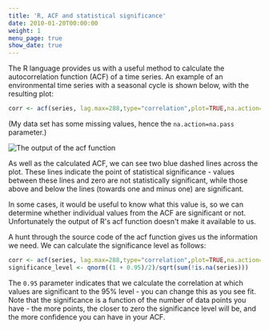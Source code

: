 ```yaml
---
title: 'R, ACF and statistical significance'
date: 2010-01-20T00:00:00
weight: 1
menu_page: true
show_date: true
---
```


The R language provides us with a useful method to calculate the autocorrelation
function (ACF) of a time series. An example of an environmental time series with
a seasonal cycle is shown below, with the resulting plot:

```R
corr <- acf(series, lag.max=288,type="correlation",plot=TRUE,na.action=na.pass)
```
(My data set has some missing values, hence the `na.action=na.pass` parameter.)


![The output of the acf function](/images/R-acf-sig.png)


As well as the calculated ACF, we can see two blue dashed lines across the plot.
These lines indicate the point of statistical significance - values between these
lines and zero are not statistically significant, while those above and below the
lines (towards one and minus one) are significant.

In some cases, it would be useful to know what this value is, so we can determine
whether individual values from the ACF are significant or not. Unfortunately
the output of R's acf function doesn't make it available to us.

A hunt through the source code of the acf function gives us the information we need.
We can calculate the significance level as follows:

```R
corr <- acf(series, lag.max=288,type="correlation",plot=TRUE,na.action=na.pass)
significance_level <- qnorm((1 + 0.95)/2)/sqrt(sum(!is.na(series)))
```

The `0.95` parameter indicates that we calculate the correlation at which values
are significant to the 95% level - you can change this as you see fit.
Note that the significance is a function of the number of data points you have -
the more points, the closer to zero the significance level will be, and the more
confidence you can have in your ACF.